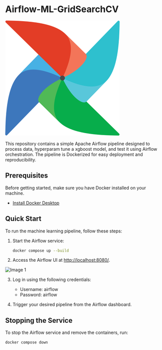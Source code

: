 # Airflow-ML-GridSearchCV

![Airflow Logo](https://github.com/apache/airflow/blob/main/airflow/www/static/pin.svg)


This repository contains a simple Apache Airflow pipeline designed to process data, hyperparam tune a xgboost model, and test it using Airflow orchestration. The pipeline is Dockerized for easy deployment and reproducibility.

## Prerequisites

Before getting started, make sure you have Docker installed on your machine.

- [Install Docker Desktop](https://www.docker.com/products/docker-desktop/)

## Quick Start

To run the machine learning pipeline, follow these steps:

1. Start the Airflow service:

    ```bash
    docker compose up --build
    ```

2. Access the Airflow UI at [http://localhost:8080/](http://localhost:8080/).

![Image 1](imgs/ui.png)

3. Log in using the following credentials:
   - Username: airflow
   - Password: airflow

4. Trigger your desired pipeline from the Airflow dashboard.
   

## Stopping the Service

To stop the Airflow service and remove the containers, run:

```bash
docker compose down
```
